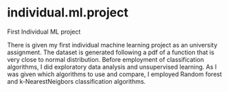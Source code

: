 # individual.ml.project
First Individual ML project

There is given my first individual machine learning project as an university assignment. The dataset is generated following a pdf of a function that is very close to normal distribution. Before employment of classification algorithms, I did exploratory data analysis and unsupervised learning. As I was given which algorithms to use and compare, I employed Random forest and k-NearestNeigbors classification algorithms.

